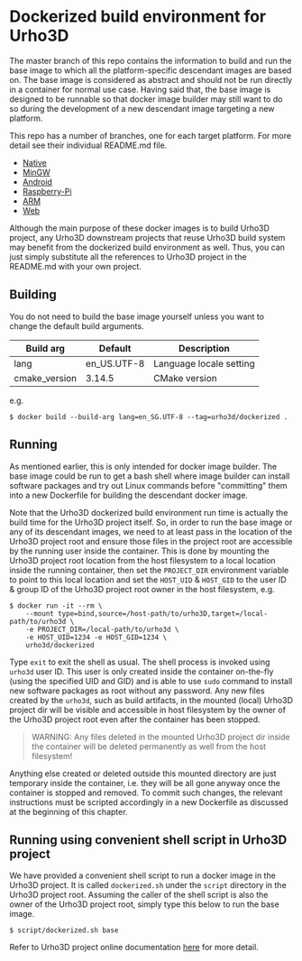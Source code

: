 <!--
  Copyright (c) 2018-2020 Yao Wei Tjong. All rights reserved.

  Permission is hereby granted, free of charge, to any person obtaining a copy
  of this software and associated documentation files (the "Software"), to deal
  in the Software without restriction, including without limitation the rights
  to use, copy, modify, merge, publish, distribute, sublicense, and/or sell
  copies of the Software, and to permit persons to whom the Software is
  furnished to do so, subject to the following conditions:

  The above copyright notice and this permission notice shall be included in
  all copies or substantial portions of the Software.

  THE SOFTWARE IS PROVIDED "AS IS", WITHOUT WARRANTY OF ANY KIND, EXPRESS OR
  IMPLIED, INCLUDING BUT NOT LIMITED TO THE WARRANTIES OF MERCHANTABILITY,
  FITNESS FOR A PARTICULAR PURPOSE AND NONINFRINGEMENT. IN NO EVENT SHALL THE
  AUTHORS OR COPYRIGHT HOLDERS BE LIABLE FOR ANY CLAIM, DAMAGES OR OTHER
  LIABILITY, WHETHER IN AN ACTION OF CONTRACT, TORT OR OTHERWISE, ARISING FROM,
  OUT OF OR IN CONNECTION WITH THE SOFTWARE OR THE USE OR OTHER DEALINGS IN
  THE SOFTWARE.
-->

# Dockerized build environment for Urho3D

The master branch of this repo contains the information to build and run the base
image to which all the platform-specific descendant images are based on. The base
image is considered as abstract and should not be run directly in a container for
normal use case. Having said that, the base image is designed to be runnable so
that docker image builder may still want to do so during the development of a new
descendant image targeting a new platform.

This repo has a number of branches, one for each target platform. For more detail
see their individual README.md file.

- [Native](https://hub.docker.com/r/urho3d/dockerized-native/)
- [MinGW](https://hub.docker.com/r/urho3d/dockerized-mingw/)
- [Android](https://hub.docker.com/r/urho3d/dockerized-android/)
- [Raspberry-Pi](https://hub.docker.com/r/urho3d/dockerized-rpi/)
- [ARM](https://hub.docker.com/r/urho3d/dockerized-arm/)
- [Web](https://hub.docker.com/r/urho3d/dockerized-web/)

Although the main purpose of these docker images is to build Urho3D project, any
Urho3D downstream projects that reuse Urho3D build system may benefit from the
dockerized build environment as well. Thus, you can just simply substitute all the
references to Urho3D project in the README.md with your own project.

## Building

You do not need to build the base image yourself unless you want to change the
default build arguments.

|Build arg|Default|Description|
|---------|-------|-----------|
|lang|en_US.UTF-8|Language locale setting|
|cmake_version|3.14.5|CMake version|

e.g.
```
$ docker build --build-arg lang=en_SG.UTF-8 --tag=urho3d/dockerized .
```

## Running

As mentioned earlier, this is only intended for docker image builder. The base image
could be run to get a bash shell where image builder can install software packages
and try out Linux commands before "committing" them into a new Dockerfile for
building the descendant docker image.

Note that the Urho3D dockerized build environment run time is actually the build
time for the Urho3D project itself. So, in order to run the base image or any of
its descendant images, we need to at least pass in the location of the Urho3D
project root and ensure those files in the project root are accessible by the
running user inside the container. This is done by mounting the Urho3D project root
location from the host filesystem to a local location inside the running
container, then set the `PROJECT_DIR` environment variable to point to this local
location and set the `HOST_UID` & `HOST_GID` to the user ID & group ID of the
Urho3D project root owner in the host filesystem, e.g.

```
$ docker run -it --rm \
    --mount type=bind,source=/host-path/to/urho3D,target=/local-path/to/urho3d \
    -e PROJECT_DIR=/local-path/to/urho3d \
    -e HOST_UID=1234 -e HOST_GID=1234 \
    urho3d/dockerized
```

Type `exit` to exit the shell as usual. The shell process is invoked using
`urho3d` user ID. This user is only created inside the container on-the-fly (using
the specified UID and GID) and is able to use `sudo` command to install new
software packages as root without any password. Any new files created by the
`urho3d`, such as build artifacts, in the mounted (local) Urho3D project dir will
be visible and accessible in host filesystem by the owner of the Urho3D project
root even after the container has been stopped.

> WARNING: Any files deleted in the mounted Urho3D project dir inside the
container will be deleted permanently as well from the host filesystem!

Anything else created or deleted outside this mounted directory are just
temporary inside the container, i.e. they will be all gone anyway once the
container is stopped and removed. To commit such changes, the relevant
instructions must be scripted accordingly in a new Dockerfile as discussed at the
beginning of this chapter.

## Running using convenient shell script in Urho3D project

We have provided a convenient shell script to run a docker image in the Urho3D
project. It is called `dockerized.sh` under the `script` directory in the Urho3D
project root. Assuming the caller of the shell script is also the owner of the
Urho3D project root, simply type this below to run the base image.

```
$ script/dockerized.sh base
```

Refer to Urho3D project online documentation
[here](https://urho3d.github.io/documentation/HEAD/_building.html#Dockerized_Build_Environment)
for more detail.
